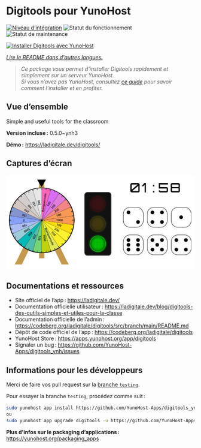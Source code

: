 <!--
Nota bene : ce README est automatiquement généré par <https://github.com/YunoHost/apps/tree/master/tools/readme_generator>
Il NE doit PAS être modifié à la main.
-->

# Digitools pour YunoHost

[![Niveau d’intégration](https://apps.yunohost.org/badge/integration/digitools)](https://ci-apps.yunohost.org/ci/apps/digitools/)
![Statut du fonctionnement](https://apps.yunohost.org/badge/state/digitools)
![Statut de maintenance](https://apps.yunohost.org/badge/maintained/digitools)

[![Installer Digitools avec YunoHost](https://install-app.yunohost.org/install-with-yunohost.svg)](https://install-app.yunohost.org/?app=digitools)

*[Lire le README dans d'autres langues.](./ALL_README.md)*

> *Ce package vous permet d’installer Digitools rapidement et simplement sur un serveur YunoHost.*  
> *Si vous n’avez pas YunoHost, consultez [ce guide](https://yunohost.org/install) pour savoir comment l’installer et en profiter.*

## Vue d’ensemble

Simple and useful tools for the classroom

**Version incluse :** 0.5.0~ynh3

**Démo :** <https://ladigitale.dev/digitools/>

## Captures d’écran

![Capture d’écran de Digitools](./doc/screenshots/screenshot.jpg)

## Documentations et ressources

- Site officiel de l’app : <https://ladigitale.dev/>
- Documentation officielle utilisateur : <https://ladigitale.dev/blog/digitools-des-outils-simples-et-utiles-pour-la-classe>
- Documentation officielle de l’admin : <https://codeberg.org/ladigitale/digitools/src/branch/main/README.md>
- Dépôt de code officiel de l’app : <https://codeberg.org/ladigitale/digitools>
- YunoHost Store : <https://apps.yunohost.org/app/digitools>
- Signaler un bug : <https://github.com/YunoHost-Apps/digitools_ynh/issues>

## Informations pour les développeurs

Merci de faire vos pull request sur la [branche `testing`](https://github.com/YunoHost-Apps/digitools_ynh/tree/testing).

Pour essayer la branche `testing`, procédez comme suit :

```bash
sudo yunohost app install https://github.com/YunoHost-Apps/digitools_ynh/tree/testing --debug
ou
sudo yunohost app upgrade digitools -u https://github.com/YunoHost-Apps/digitools_ynh/tree/testing --debug
```

**Plus d’infos sur le packaging d’applications :** <https://yunohost.org/packaging_apps>
